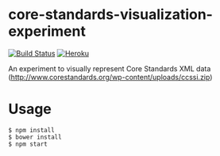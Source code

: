 # core-standards-visualization-experiment
[![Build Status](https://travis-ci.org/prismacon/core-standards-visualization-experiment.svg?branch=master)](https://travis-ci.org/prismacon/core-standards-visualization-experiment)
[![Heroku](https://img.shields.io/badge/deployed%20to-Heroku-79589F.svg)](https://core-standards-visualization.herokuapp.com/)

An experiment to visually represent Core Standards XML data (http://www.corestandards.org/wp-content/uploads/ccssi.zip)

# Usage

```
$ npm install
$ bower install
$ npm start
```
